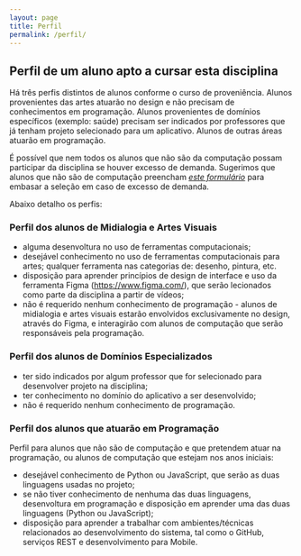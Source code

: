 ```yaml
---
layout: page
title: Perfil
permalink: /perfil/
---
```


## Perfil de um aluno apto a cursar esta disciplina

Há três perfis distintos de alunos conforme o curso de proveniência. Alunos provenientes das artes atuarão no design e não precisam de conhecimentos em programação. Alunos provenientes de domínios específicos (exemplo: saúde) precisam ser indicados por professores que já tenham projeto selecionado para um aplicativo. Alunos de outras áreas atuarão em programação.

É possível que nem todos os alunos que não são da computação possam participar da disciplina se houver excesso de demanda. Sugerimos que alunos que não são de computação preencham [*este formulário*](https://forms.gle/XbiSw81Vyuc2p6h28) para embasar a seleção em caso de excesso de demanda.

Abaixo detalho os perfis:

### Perfil dos alunos de Midialogia e Artes Visuais

- alguma desenvoltura no uso de ferramentas computacionais;
- desejável conhecimento no uso de ferramentas computacionais para artes; qualquer ferramenta nas categorias de: desenho, pintura, etc.
- disposição para aprender princípios de design de interface e uso da ferramenta Figma (https://www.figma.com/), que serão lecionados como parte da disciplina a partir de vídeos;
- não é requerido nenhum conhecimento de programação - alunos de midialogia e artes visuais estarão envolvidos exclusivamente no design, através do Figma, e interagirão com alunos de computação que serão responsáveis pela programação.

### Perfil dos alunos de Domínios Especializados

- ter sido indicados por algum professor que for selecionado para desenvolver projeto na disciplina;
- ter conhecimento no domínio do aplicativo a ser desenvolvido;
- não é requerido nenhum conhecimento de programação.

### Perfil dos alunos que atuarão em Programação

Perfil para alunos que não são de computação e que pretendem atuar na programação, ou alunos de computação que estejam nos anos iniciais:
- desejável conhecimento de Python ou JavaScript, que serão as duas linguagens usadas no projeto;
- se não tiver conhecimento de nenhuma das duas linguagens, desenvoltura em programação e disposição em aprender uma das duas linguagens (Python ou JavaScript);
- disposição para aprender a trabalhar com ambientes/técnicas relacionados ao desenvolvimento do sistema, tal como o GitHub, serviços REST e desenvolvimento para Mobile.


